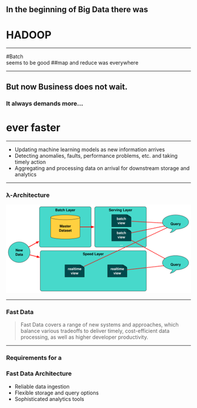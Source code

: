 <!-- .slide: data-background="img/background_hadoop.jpg" -->

## In the beginning of Big Data there was <!-- .element: class="fragment" --> 
# HADOOP <!-- .element: class="fragment" --> 

---

<!-- .slide: data-background="img/background_map_reduce.jpg" -->

#Batch<br />seems to be good <!-- .element: class="fragment" --> 
##map and reduce was everywhere <!-- .element: class="fragment" --> 

---

<!-- .slide: data-background="img/background_modern.jpg" -->


## But now Business does not wait. <!-- .element: class="fragment" --> 
### It always demands more... <!-- .element: class="fragment" --> 
# ever faster <!-- .element: class="fragment" --> 
  
---

<!-- .slide: data-background="img/background_modern.jpg" -->

- Updating machine learning models as new information arrives <!-- .element: class="fragment" --> 
- Detecting anomalies, faults, performance problems, etc. and taking timely action <!-- .element: class="fragment" --> 
- Aggregating and processing data on arrival for downstream storage and analytics <!-- .element: class="fragment" -->  
  
---

<!-- .slide: data-background="img/background-title-orig.jpg" -->

### λ-Architecture

<img src="./img/lambda-architecture.svg" style="background-color:white" />

---

### Fast Data 

<!-- .slide: data-background="img/background-title-orig.jpg" -->
 
> Fast Data covers a range of new systems and approaches, which balance various 
> tradeoffs to deliver timely, cost-efficient data processing, as well as higher developer productivity. 

---

### Requirements for a 
### Fast Data Architecture 

<!-- .slide: data-background="img/background-title-orig.jpg" -->
 
  - Reliable data ingestion <!-- .element: class="fragment" --> 
  - Flexible storage and query options <!-- .element: class="fragment" --> 
  - Sophisticated analytics tools <!-- .element: class="fragment" --> 
